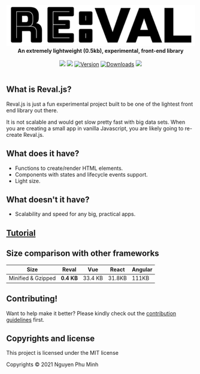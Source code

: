 <div align="center">
	<br/>
	<img src="./assets/logo.png"/>
	<br/>
	<div><b>An extremely lightweight (0.5kb), experimental, front-end library </b></div>
	<br/>
	<a href="https://github.com/nguyenphuminh/reval/blob/master/LICENSE.md"><img src="https://img.shields.io/badge/license-MIT-orange.svg"/></a>
	<a href="https://bundlephobia.com/package/revaljs"><img src="https://badgen.net/bundlephobia/minzip/revaljs"/></a>
	<a href="https://www.npmjs.com/package/revaljs"><img src="https://img.shields.io/npm/v/revaljs.svg?sanitize=true" alt="Version"></a>
	<a href="https://npmcharts.com/compare/revaljs"><img src="https://img.shields.io/npm/dm/revaljs.svg?sanitize=true" alt="Downloads"></a>
	<a href="https://github.com/nguyenphuminh/reval/blob/master/.github/CONTRIBUTING.md"><img src="https://img.shields.io/badge/PRs-welcome-brightgreen.svg"></a>
</div>

<br/>

## What is Reval.js?
Reval.js is just a fun experimental project built to be one of the lightest front end library out there. 

It is not scalable and would get slow pretty fast with big data sets. When you are creating a small app in vanilla Javascript, you are likely going to re-create Reval.js.

## What does it have?
* Functions to create/render HTML elements.
* Components with states and lifecycle events support.
* Light size.

## What doesn't it have?
* Scalability and speed for any big, practical apps.

## [Tutorial](tutorial.md)

## Size comparison with other frameworks
| Size               | Reval       | Vue         | React       | Angular           |
| ------------------ | ----------- | ----------- | ----------- | ----------------- |
| Minified & Gzipped | **0.4 KB**  | 33.4 KB     | 31.8KB      | 111KB             |

## Contributing!
Want to help make it better? Please kindly check out the [contribution guidelines](https://github.com/nguyenphuminh/reval/blob/master/.github/CONTRIBUTING.md) first.

## Copyrights and license
This project is licensed under the MIT license

Copyrights © 2021 Nguyen Phu Minh
